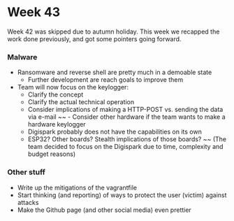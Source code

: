 # Week 43

Week 42 was skipped due to autumn holiday. This week we recapped the work done previously, and got some pointers going forward.

### Malware

  - Ransomware and reverse shell are pretty much in a demoable state
    - Further development are reach goals to improve them
  - Team will now focus on the keylogger:
    - Clarify the concept
    - Clarify the actual technical operation
    - Consider implications of making a HTTP-POST vs. sending the data via e-mail
~~  - Consider other hardware if the team wants to make a hardware keylogger
    - Digispark probably does not have the capabilities on its own
    - ESP32? Other boards? Stealth implications of those boards? ~~ (The team decided to focus on the Digispark due to time, complexity and budget reasons)

### Other stuff

  - Write up the mitigations of the vagrantfile
  - Start thinking (and reporting) of ways to protect the user (victim) against attacks
  - Make the Github page (and other social media) even prettier